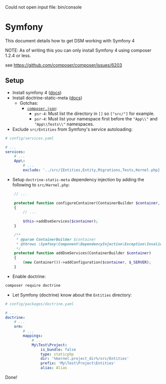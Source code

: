 Could not open input file: bin/console
# Symfony

This document details how to get DSM working with Symfony 4

NOTE: As of writing this you can only install Symfony 4 using composer 1.2.4 or less.

see https://github.com/composer/composer/issues/6203

## Setup

* Install symfony 4 ([docs](https://symfony.com/doc/current/setup.html))
* Install doctrine-static-meta ([docs](../../docs/Getting-Started.md))
    * Gotchas:
        * [`composer.json`](./composer.json):
            * `psr-4`: Must list the directory in `[]` so `["src/"]` for example.
            * `psr-4`: Must list your namespace first before the `"App\\"` and `"App\\Tests\\"` namespaces.
* Exclude `src/Entities` from Symfony's service autoloading:
```yaml
# config/services.yaml

# ...
services:
    # ...
    App\:
        # ...
        exclude: '../src/{Entities,Entity,Migrations,Tests,Kernel.php}'
```
* Setup `doctrine-static-meta` dependency injection by adding the following to `src/Kernel.php`:
```php
    // ...
    
    protected function configureContainer(ContainerBuilder $container, LoaderInterface $loader)
    {
        // ...
        
        $this->addDsmServices($container);
    }

    /**
     * @param ContainerBuilder $container
     * @throws \Symfony\Component\DependencyInjection\Exception\InvalidArgumentException
     */
    protected function addDsmServices(ContainerBuilder $container)
    {
        (new Container())->addConfiguration($container, $_SERVER);
    }
```
* Enable doctrine:
```bash
composer require doctrine
```
* Let Symfony (doctrine) know about the `Entities` directory:
```yaml
# config/packages/doctrine.yaml

# ...
doctrine:
    # ...
    orm:
        # ...
        mappings:
            # ...
            My\Test\Project:
                is_bundle: false
                type: staticphp
                dir: '%kernel.project_dir%/src/Entities'
                prefix: 'My\Test\Project\Entities'
                alias: Alias
```

Done!
